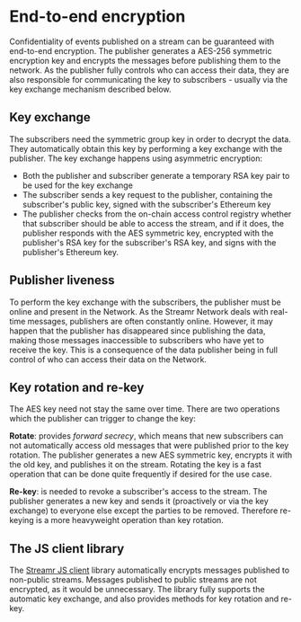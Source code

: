 # End-to-end encryption

Confidentiality of events published on a stream can be guaranteed with end-to-end encryption. The publisher generates a AES-256 symmetric encryption key and encrypts the messages before publishing them to the network. As the publisher fully controls who can access their data, they are also responsible for communicating the key to subscribers - usually via the key exchange mechanism described below.

## Key exchange

The subscribers need the symmetric group key in order to decrypt the data. They automatically obtain this key by performing a key exchange with the publisher. The key exchange happens using asymmetric encryption:

-   Both the publisher and subscriber generate a temporary RSA key pair to be used for the key exchange
-   The subscriber sends a key request to the publisher, containing the subscriber's public key, signed with the subscriber's Ethereum key
-   The publisher checks from the on-chain access control registry whether that subscriber should be able to access the stream, and if it does, the publisher responds with the AES symmetric key, encrypted with the publisher's RSA key for the subscriber's RSA key, and signs with the publisher's Ethereum key.

## Publisher liveness

To perform the key exchange with the subscribers, the publisher must be online and present in the Network. As the Streamr Network deals with real-time messages, publishers are often constantly online. However, it may happen that the publisher has disappeared since publishing the data, making those messages inaccessible to subscribers who have yet to receive the key. This is a consequence of the data publisher being in full control of who can access their data on the Network.

## Key rotation and re-key

The AES key need not stay the same over time. There are two operations which the publisher can trigger to change the key:

**Rotate**: provides _forward secrecy_, which means that new subscribers can not automatically access old messages that were published prior to the key rotation. The publisher generates a new AES symmetric key, encrypts it with the old key, and publishes it on the stream. Rotating the key is a fast operation that can be done quite frequently if desired for the use case.

**Re-key**: is needed to revoke a subscriber's access to the stream. The publisher generates a new key and sends it (proactively or via the key exchange) to everyone else except the parties to be removed. Therefore re-keying is a more heavyweight operation than key rotation.

## The JS client library

The [Streamr JS client](https://www.npmjs.com/package/streamr-client) library automatically encrypts messages published to non-public streams. Messages published to public streams are not encrypted, as it would be unnecessary. The library fully supports the automatic key exchange, and also provides methods for key rotation and re-key.
